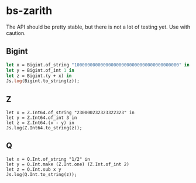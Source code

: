 # bs-zarith

The API should be pretty stable, but there is not a lot of testing yet. Use with caution.

## Bigint

```OCaml
let x = Bigint.of_string "1000000000000000000000000000000000000000" in
let y = Bigint.of_int 1 in
let z = Bigint.(y + x) in
Js.log(Bigint.to_string(z));
```

## Z

```
let x = Z.Int64.of_string "230000232323322323" in
let y = Z.Int64.of_int 3 in
let z = Z.Int64.(x - y) in
Js.log(Z.Int64.to_string(z));
```

## Q

```
let x = Q.Int.of_string "1/2" in
let y = Q.Int.make (Z.Int.one) (Z.Int.of_int 2)
let z = Q.Int.sub x y
Js.log(Q.Int.to_string(z));
```
